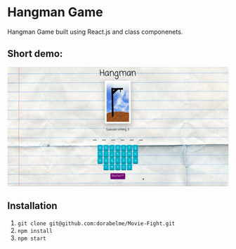 # Hangman Game

Hangman Game built using React.js and class componenets.

## Short demo:

<p align ="center">
<img src="./hangman.gif" alt="Hangman Game app example">
</p>

## Installation

1. `git clone git@github.com:dorabelme/Movie-Fight.git`
2. `npm install`
3. `npm start`
